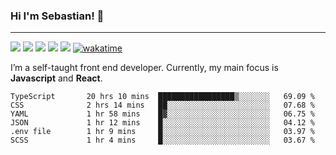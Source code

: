 ### Hi I'm Sebastian! 👋
<hr>

[<img src="https://img.shields.io/static/v1?logo=gmail&label&color=EA4335&message=sebastian.vuye&logoColor=white&logoWidth=20">](mailto:sebastian.vuye@gmail.com)
[<img src="https://img.shields.io/static/v1?logo=twitter&label&color=1DA1F2&message=@sebavuye&logoColor=white&logoWidth=20">](https://twitter.com/sebavuye)
[<img src="https://img.shields.io/static/v1?logo=linkedin&label&color=0A66C2&message=sebastianvuye&logoColor=white&logoWidth=20">](https://www.linkedin.com/in/sebastianvuye/)
[<img src="https://img.shields.io/static/v1?logo=instagram&label&color=E4405F&message=sebavuye&logoColor=white&logoWidth=20">](https://www.instagram.com/sebavuye/)
[<img src="https://img.shields.io/static/v1?logo=facebook&label&color=1877F2&message=sebavuye&logoColor=white&logoWidth=20">](https://www.facebook.com/sebavuye/)
[![wakatime](https://wakatime.com/badge/user/df0036c6-328a-4a39-be9b-e49417ed22a1.svg)](https://wakatime.com/@df0036c6-328a-4a39-be9b-e49417ed22a1)

I’m a self-taught front end developer. Currently, my main focus is **Javascript** and **React**.
<br/>

<!--START_SECTION:waka-->

```text
TypeScript       20 hrs 10 mins  █████████████████▒░░░░░░░   69.09 %
CSS              2 hrs 14 mins   ██░░░░░░░░░░░░░░░░░░░░░░░   07.68 %
YAML             1 hr 58 mins    █▓░░░░░░░░░░░░░░░░░░░░░░░   06.75 %
JSON             1 hr 12 mins    █░░░░░░░░░░░░░░░░░░░░░░░░   04.12 %
.env file        1 hr 9 mins     █░░░░░░░░░░░░░░░░░░░░░░░░   03.97 %
SCSS             1 hr 4 mins     █░░░░░░░░░░░░░░░░░░░░░░░░   03.67 %
```

<!--END_SECTION:waka-->
